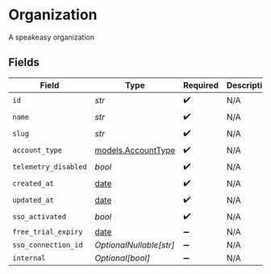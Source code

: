 # Organization

A speakeasy organization


## Fields

| Field                                                                | Type                                                                 | Required                                                             | Description                                                          |
| -------------------------------------------------------------------- | -------------------------------------------------------------------- | -------------------------------------------------------------------- | -------------------------------------------------------------------- |
| `id`                                                                 | *str*                                                                | :heavy_check_mark:                                                   | N/A                                                                  |
| `name`                                                               | *str*                                                                | :heavy_check_mark:                                                   | N/A                                                                  |
| `slug`                                                               | *str*                                                                | :heavy_check_mark:                                                   | N/A                                                                  |
| `account_type`                                                       | [models.AccountType](../models/accounttype.md)                       | :heavy_check_mark:                                                   | N/A                                                                  |
| `telemetry_disabled`                                                 | *bool*                                                               | :heavy_check_mark:                                                   | N/A                                                                  |
| `created_at`                                                         | [date](https://docs.python.org/3/library/datetime.html#date-objects) | :heavy_check_mark:                                                   | N/A                                                                  |
| `updated_at`                                                         | [date](https://docs.python.org/3/library/datetime.html#date-objects) | :heavy_check_mark:                                                   | N/A                                                                  |
| `sso_activated`                                                      | *bool*                                                               | :heavy_check_mark:                                                   | N/A                                                                  |
| `free_trial_expiry`                                                  | [date](https://docs.python.org/3/library/datetime.html#date-objects) | :heavy_minus_sign:                                                   | N/A                                                                  |
| `sso_connection_id`                                                  | *OptionalNullable[str]*                                              | :heavy_minus_sign:                                                   | N/A                                                                  |
| `internal`                                                           | *Optional[bool]*                                                     | :heavy_minus_sign:                                                   | N/A                                                                  |